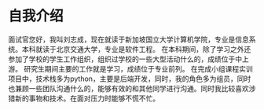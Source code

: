 # 自我介绍
面试官您好，我叫刘志成，现在就读于新加坡国立大学计算机学院，专业是信息系统。本科就读于北京交通大学，专业是软件工程。
在本科期间，除了学习之外还参加了学校的学生工作组织，组织过学校的一些大型活动什么的，成绩位于中上游。
研究生期间主要的工作就是学习，成绩位于专业前列。
在完成小组课程实训项目中，技术栈多为python，主要是后端开发，同时，我的角色多为组员，同时也兼顾一些团队沟通什么的，能够有效的和其他同学进行沟通。同时我比较喜欢涉猎新的事物和技术。在面对压力时能够不慌不忙。
